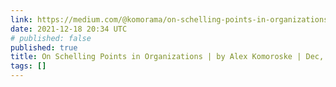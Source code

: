 ```yaml
---
link: https://medium.com/@komorama/on-schelling-points-in-organizations-e90647cdd81b
date: 2021-12-18 20:34 UTC
# published: false
published: true
title: On Schelling Points in Organizations | by Alex Komoroske | Dec, 2021 | Medium
tags: []
---
```



